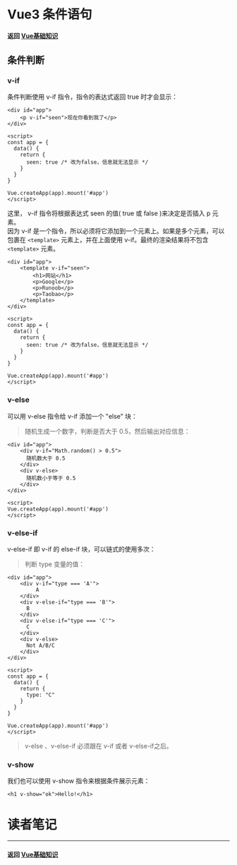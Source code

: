 # Vue3 条件语句

#### 返回 [Vue基础知识](../Vue基础知识.md)


## 条件判断
### v-if
条件判断使用 v-if 指令，指令的表达式返回 true 时才会显示：
```
<div id="app">
    <p v-if="seen">现在你看到我了</p>
</div>
    
<script>
const app = {
  data() {
    return {
      seen: true /* 改为false，信息就无法显示 */
    }
  }
}
 
Vue.createApp(app).mount('#app')
</script>
```
这里， v-if 指令将根据表达式 seen 的值( true 或 false )来决定是否插入 p 元素。  
因为 v-if 是一个指令，所以必须将它添加到一个元素上。如果是多个元素，可以包裹在 `<template>` 元素上，并在上面使用 v-if。最终的渲染结果将不包含 `<template>` 元素。

```
<div id="app">
    <template v-if="seen">
        <h1>网站</h1>
        <p>Google</p>
        <p>Runoob</p>
        <p>Taobao</p>
    </template>
</div>
    
<script>
const app = {
  data() {
    return {
      seen: true /* 改为false，信息就无法显示 */
    }
  }
}
 
Vue.createApp(app).mount('#app')
</script>
```

### v-else
可以用 v-else 指令给 v-if 添加一个 "else" 块：
> 随机生成一个数字，判断是否大于 0.5，然后输出对应信息：
```
<div id="app">
    <div v-if="Math.random() > 0.5">
      随机数大于 0.5
    </div>
    <div v-else>
      随机数小于等于 0.5
    </div>
</div>
    
<script>
Vue.createApp(app).mount('#app')
</script>
```
### v-else-if
v-else-if 即 v-if 的 else-if 块，可以链式的使用多次：
> 判断 type 变量的值：
```
<div id="app">
    <div v-if="type === 'A'">
         A
    </div>
    <div v-else-if="type === 'B'">
      B
    </div>
    <div v-else-if="type === 'C'">
      C
    </div>
    <div v-else>
      Not A/B/C
    </div>
</div>
    
<script>
const app = {
  data() {
    return {
      type: "C" 
    }
  }
}
 
Vue.createApp(app).mount('#app')
</script>
```
> v-else 、v-else-if 必须跟在 v-if 或者 v-else-if之后。
### v-show
我们也可以使用 v-show 指令来根据条件展示元素：
```
<h1 v-show="ok">Hello!</h1>
```

# 读者笔记

---

#### 返回 [Vue基础知识](../Vue基础知识.md)
